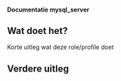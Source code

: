 #### Documentatie mysql_server

## Wat doet het?

Korte uitleg wat deze role/profile doet

## Verdere uitleg
